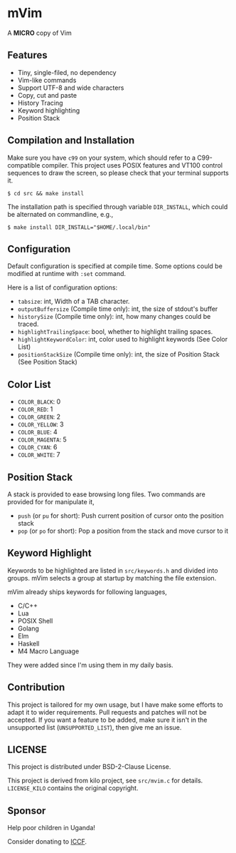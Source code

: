 # mVim

A __MICRO__ copy of Vim

## Features

- Tiny, single-filed, no dependency
- Vim-like commands
- Support UTF-8 and wide characters
- Copy, cut and paste
- History Tracing
- Keyword highlighting
- Position Stack

## Compilation and Installation

Make sure you have `c99` on your system, which should refer to a
C99-compatible compiler. This project uses POSIX features and VT100 control
sequences to draw the screen, so please check that your terminal supports it.

```shell
$ cd src && make install
```

The installation path is specified through variable `DIR_INSTALL`, which
could be alternated on commandline, e.g.,

```shell
$ make install DIR_INSTALL="$HOME/.local/bin"
```

## Configuration

Default configuration is specified at compile time. Some options could be
modified at runtime with `:set` command.

Here is a list of configuration options:

- `tabsize`: int, Width of a TAB character.
- `outputBuffersize` (Compile time only): int, the size of stdout's buffer
- `historySize` (Compile time only): int, how many changes could be traced.
- `highlightTrailingSpace`: bool, whether to highlight trailing spaces.
- `highlightKeywordColor`: int, color used to highlight keywords
  (See Color List)
- `positionStackSize` (Compile time only): int, the size of Position Stack (See
  Position Stack)

## Color List

- `COLOR_BLACK`: 0
- `COLOR_RED`: 1
- `COLOR_GREEN`: 2
- `COLOR_YELLOW`: 3
- `COLOR_BLUE`: 4
- `COLOR_MAGENTA`: 5
- `COLOR_CYAN`: 6
- `COLOR_WHITE`: 7

## Position Stack

A stack is provided to ease browsing long files. Two commands are provided for
for manipulate it,

- `push` (or `pu` for short): Push current position of cursor onto the position
  stack
- `pop` (or `po` for short): Pop a position from the stack and move cursor to
  it

## Keyword Highlight

Keywords to be highlighted are listed in `src/keywords.h` and divided into
groups. mVim selects a group at startup by matching the file extension.

mVim already ships keywords for following languages,

- C/C++
- Lua
- POSIX Shell
- Golang
- Elm
- Haskell
- M4 Macro Language

They were added since I'm using them in my daily basis.

## Contribution

This project is tailored for my own usage, but I have make some efforts to
adapt it to wider requirements. Pull requests and patches will not be accepted.
If you want a feature to be added, make sure it isn't in the unsupported list
(`UNSUPPORTED_LIST`), then give me an issue.

## LICENSE

This project is distributed under BSD-2-Clause License.

This project is derived from kilo project, see `src/mvim.c` for details.
`LICENSE_KILO` contains the original copyright.

## Sponsor

Help poor children in Uganda!

Consider donating to [ICCF](https://www.iccf.nl).
